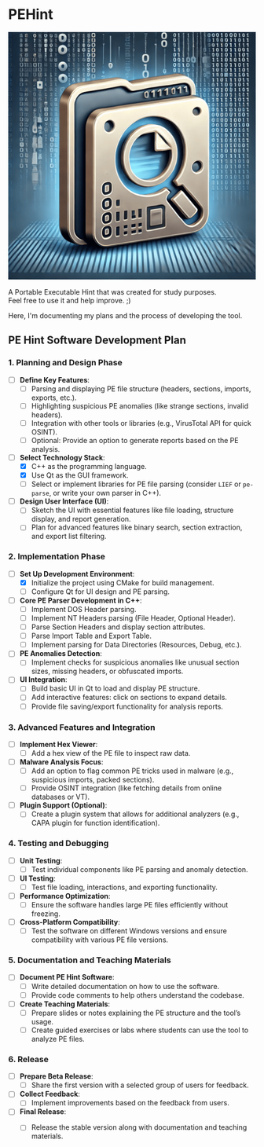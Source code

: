 # PEHint

![PEHint](/imgs/PEHint.png)

A Portable Executable Hint that was created for study purposes.<br/>Feel free to use it and help improve. ;)

Here, I'm documenting my plans and the process of developing the tool.

## PE Hint Software Development Plan

### 1. **Planning and Design Phase**
   - [ ] **Define Key Features**:
     - [ ] Parsing and displaying PE file structure (headers, sections, imports, exports, etc.).
     - [ ] Highlighting suspicious PE anomalies (like strange sections, invalid headers).
     - [ ] Integration with other tools or libraries (e.g., VirusTotal API for quick OSINT).
     - [ ] Optional: Provide an option to generate reports based on the PE analysis.
   - [ ] **Select Technology Stack**:
     - [x] C++ as the programming language.
     - [x] Use Qt as the GUI framework.
     - [ ] Select or implement libraries for PE file parsing (consider `LIEF` or `pe-parse`, or write your own parser in C++).
   - [ ] **Design User Interface (UI)**:
     - [ ] Sketch the UI with essential features like file loading, structure display, and report generation.
     - [ ] Plan for advanced features like binary search, section extraction, and export list filtering.

### 2. **Implementation Phase**
   - [ ] **Set Up Development Environment**:
     - [x] Initialize the project using CMake for build management.
     - [ ] Configure Qt for UI design and PE parsing.
   - [ ] **Core PE Parser Development in C++**:
     - [ ] Implement DOS Header parsing.
     - [ ] Implement NT Headers parsing (File Header, Optional Header).
     - [ ] Parse Section Headers and display section attributes.
     - [ ] Parse Import Table and Export Table.
     - [ ] Implement parsing for Data Directories (Resources, Debug, etc.).
   - [ ] **PE Anomalies Detection**:
     - [ ] Implement checks for suspicious anomalies like unusual section sizes, missing headers, or obfuscated imports.
   - [ ] **UI Integration**:
     - [ ] Build basic UI in Qt to load and display PE structure.
     - [ ] Add interactive features: click on sections to expand details.
     - [ ] Provide file saving/export functionality for analysis reports.

### 3. **Advanced Features and Integration**
   - [ ] **Implement Hex Viewer**:
     - [ ] Add a hex view of the PE file to inspect raw data.
   - [ ] **Malware Analysis Focus**:
     - [ ] Add an option to flag common PE tricks used in malware (e.g., suspicious imports, packed sections).
     - [ ] Provide OSINT integration (like fetching details from online databases or VT).
   - [ ] **Plugin Support (Optional)**:
     - [ ] Create a plugin system that allows for additional analyzers (e.g., CAPA plugin for function identification).

### 4. **Testing and Debugging**
   - [ ] **Unit Testing**:
     - [ ] Test individual components like PE parsing and anomaly detection.
   - [ ] **UI Testing**:
     - [ ] Test file loading, interactions, and exporting functionality.
   - [ ] **Performance Optimization**:
     - [ ] Ensure the software handles large PE files efficiently without freezing.
   - [ ] **Cross-Platform Compatibility**:
     - [ ] Test the software on different Windows versions and ensure compatibility with various PE file versions.

### 5. **Documentation and Teaching Materials**
   - [ ] **Document PE Hint Software**:
     - [ ] Write detailed documentation on how to use the software.
     - [ ] Provide code comments to help others understand the codebase.
   - [ ] **Create Teaching Materials**:
     - [ ] Prepare slides or notes explaining the PE structure and the tool’s usage.
     - [ ] Create guided exercises or labs where students can use the tool to analyze PE files.

### 6. **Release**
   - [ ] **Prepare Beta Release**:
     - [ ] Share the first version with a selected group of users for feedback.
   - [ ] **Collect Feedback**:
     - [ ] Implement improvements based on the feedback from users.
   - [ ] **Final Release**:
     - [ ] Release the stable version along with documentation and teaching materials.

